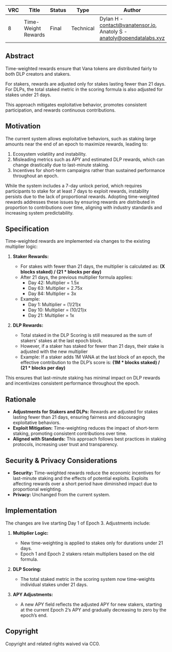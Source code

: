 | VRC | Title | Status | Type | Author | Created |
|-----|--------|--------|------|---------|----------|
| 8 | Time-Weight Rewards | Final | Technical  | Dylan H - contact@vanatensor.io, Anatoly S - anatoly@opendatalabs.xyz | 2025-01-17 |

## Abstract

Time-weighted rewards ensure that Vana tokens are distributed fairly to both DLP creators and stakers. 

For stakers, rewards are adjusted only for stakes lasting fewer than 21 days. For DLPs, the total staked metric in the scoring formula is also adjusted for stakes under 21 days. 

This approach mitigates exploitative behavior, promotes consistent participation, and rewards continuous contributions.

## Motivation

The current system allows exploitative behaviors, such as staking large amounts near the end of an epoch to maximize rewards, leading to:

1. Ecosystem volatility and instability.
2. Misleading metrics such as APY and estimated DLP rewards, which can change drastically due to last-minute staking.
3. Incentives for short-term campaigns rather than sustained performance throughout an epoch.

While the system includes a 7-day unlock period, which requires participants to stake for at least 7 days to exploit rewards, instability persists due to the lack of proportional rewards. Adopting time-weighted rewards addresses these issues by ensuring rewards are distributed in proportion to contributions over time, aligning with industry standards and increasing system predictability.

## Specification

Time-weighted rewards are implemented via changes to the existing multiplier logic:

1. **Staker Rewards:**
    - For stakes with fewer than 21 days, the multiplier is calculated as:
      **(X blocks staked) / (21 * blocks per day)**
    - After 21 days, the previous multiplier formula applies:
      - Day 42: Multiplier = 1.5x
      - Day 63: Multiplier = 2.75x
      - Day 84: Multiplier = 3x
    - Example:
      - Day 1: Multiplier = (1/21)x
      - Day 10: Multiplier = (10/21)x
      - Day 21: Multiplier = 1x 

2. **DLP Rewards:**
    - Total staked in the DLP Scoring is still measured as the sum of stakers’ stakes at the last epoch block.
    - However, if a staker has staked for fewer than 21 days, their stake is adjusted with the new multiplier
    - Example:
      If a staker adds 1M VANA at the last block of an epoch, the effective contribution to the DLP’s score is: **(1M * blocks staked) / (21 * blocks per day)**

This ensures that last-minute staking has minimal impact on DLP rewards and incentivizes consistent performance throughout the epoch.

## Rationale

- **Adjustments for Stakers and DLPs:** Rewards are adjusted for stakes lasting fewer than 21 days, ensuring fairness and discouraging exploitative behaviors.
- **Exploit Mitigation:** Time-weighting reduces the impact of short-term staking, promoting consistent contributions over time.
- **Aligned with Standards:** This approach follows best practices in staking protocols, increasing user trust and transparency.

## Security & Privacy Considerations

- **Security:** Time-weighted rewards reduce the economic incentives for last-minute staking and the effects of potential exploits. Exploits affecting rewards over a short period have diminished impact due to proportional weighting.
- **Privacy:** Unchanged from the current system.

## Implementation

The changes are live starting Day 1 of Epoch 3. Adjustments include:

1. **Multiplier Logic:**
    - New time-weighting is applied to stakes only for durations under 21 days.
    - Epoch 1 and Epoch 2 stakers retain multipliers based on the old formula.

2. **DLP Scoring:**
    - The total staked metric in the scoring system now time-weights individual stakes under 21 days.

3. **APY Adjustments:**
    - A new APY field reflects the adjusted APY for new stakers, starting at the current Epoch 2’s APY and gradually decreasing to zero by the epoch’s end.


## Copyright

Copyright and related rights waived via CC0.
